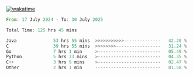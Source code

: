[![wakatime](https://wakatime.com/badge/user/5970ac98-85fb-4bfd-a7d8-142e7d5bd274.svg)](https://wakatime.com/@5970ac98-85fb-4bfd-a7d8-142e7d5bd274)

<!--START_SECTION:waka-->

```rust
From: 17 July 2024 - To: 30 July 2025

Total Time: 125 hrs 45 mins

Java              53 hrs 55 mins  >>>>>>>>>>>--------------   42.20 %
C                 39 hrs 55 mins  >>>>>>>>-----------------   31.24 %
Go                7 hrs 1 min     >------------------------   05.49 %
Python            5 hrs 33 mins   >------------------------   04.35 %
C++               3 hrs 9 mins    >------------------------   02.47 %
Other             2 hrs 1 min     -------------------------   01.58 %
```

<!--END_SECTION:waka-->
